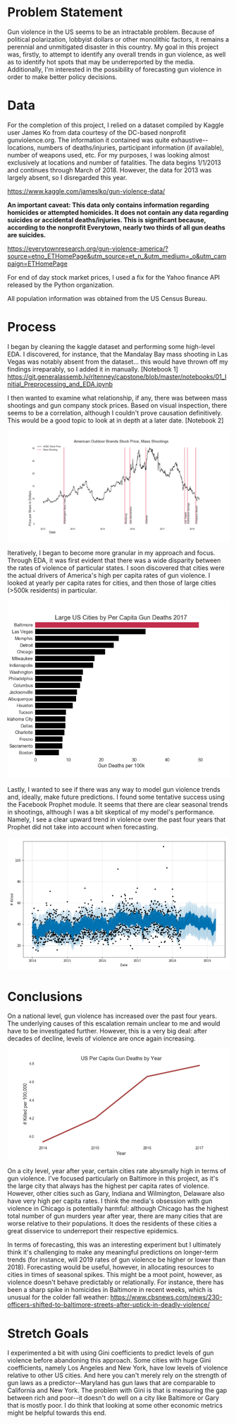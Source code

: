 # Problem Statement

Gun violence in the US seems to be an intractable problem. Because of political polarization, lobbyist dollars or other monolithic factors, it remains a perennial and unmitigated disaster in this country. My goal in this project was, firstly, to attempt to identify any overall trends in gun violence, as well as to identify hot spots that may be underreported by the media. Additionally, I'm interested in the possibility of forecasting gun violence in order to make better policy decisions.

# Data

For the completion of this project, I relied on a dataset compiled by Kaggle user James Ko from data courtesy of the DC-based nonprofit gunviolence.org. The information it contained was quite exhaustive--locations, numbers of deaths/injuries, participant information (if available), number of weapons used, etc. For my purposes, I was looking almost exclusively at locations and number of fatalities. The data begins 1/1/2013 and continues through March of 2018. However, the data for 2013 was largely absent, so I disregarded this year.

https://www.kaggle.com/jameslko/gun-violence-data/

**An important caveat: This data only contains information regarding homicides or attempted homicides. It does not contain any data regarding suicides or accidental deaths/injuries. This is significant because, according to the nonprofit Everytown, nearly two thirds of all gun deaths are suicides.**

https://everytownresearch.org/gun-violence-america/?source=etno_ETHomePage&utm_source=et_n_&utm_medium=_o&utm_campaign=ETHomePage

For end of day stock market prices, I used a fix for the Yahoo finance API released by the Python organization.

All population information was obtained from the US Census Bureau.

# Process

I began by cleaning the kaggle dataset and performing some high-level EDA. I discovered, for instance, that the Mandalay Bay mass shooting in Las Vegas was notably absent from the dataset... this would have thrown off my findings irreparably, so I added it in manually.
[Notebook 1]
https://git.generalassemb.ly/rltenney/capstone/blob/master/notebooks/01_Initial_Preprocessing_and_EDA.ipynb

I then wanted to examine what relationship, if any, there was between mass shootings and gun company stock prices. Based on visual inspection, there seems to be a correlation, although I couldn't prove causation definitively. This would be a good topic to look at in depth at a later date.
[Notebook 2] 

![](images/aobc_mass.png?raw=true)

Iteratively, I began to become more granular in my approach and focus. Through EDA, it was first evident that there was a wide disparity between the rates of violence of particular states. I soon discovered that cities were the actual drivers of America's high per capita rates of gun violence. I looked at yearly per capita rates for cities, and then those of large cities (>500k residents) in particular.

![](images/large_cities_2017.png?raw=true)

Lastly, I wanted to see if there was any way to model gun violence trends and, ideally, make future predictions. I found some tentative success using the Facebook Prophet module. It seems that there are clear seasonal trends in shootings, although I was a bit skeptical of my model's performance. Namely, I see a clear upward trend in violence over the past four years that Prophet did not take into account when forecasting.

![](images/gun_violence_forecast.png?raw=true)

# Conclusions

On a national level, gun violence has increased over the past four years. The underlying causes of this escalation remain unclear to me and would have to be investigated further. However, this is a very big deal: after decades of decline, levels of violence are once again increasing.

![](images/yearly_pc_gd.png?raw=true)

On a city level, year after year, certain cities rate abysmally high in terms of gun violence. I've focused particularly on Baltimore in this project, as it's the large city that always has the highest per capita rates of violence. However, other cities such as Gary, Indiana and Wilmington, Delaware also have very high per capita rates. I think the media's obsession with gun violence in Chicago is potentially harmful: although Chicago has the highest total number of gun murders year after year, there are many cities that are worse relative to their populations. It does the residents of these cities a great disservice to underreport their respective epidemics.

In terms of forecasting, this was an interesting experiment but I ultimately think it's challenging to make any meaningful predictions on longer-term trends (for instance, will 2019 rates of gun violence be higher or lower than 2018). Forecasting would be useful, however, in allocating resources to cities in times of seasonal spikes. This might be a moot point, however, as violence doesn't behave predictably or relationally. For instance, there has been a sharp spike in homicides in Baltimore in recent weeks, which is unusual for the colder fall weather: https://www.cbsnews.com/news/230-officers-shifted-to-baltimore-streets-after-uptick-in-deadly-violence/

# Stretch Goals

I experimented a bit with using Gini coefficients to predict levels of gun violence before abandoning this approach. Some cities with huge Gini coefficients, namely Los Angeles and New York, have low levels of violence relative to other US cities. And here you can't merely rely on the strength of gun laws as a predictor--Maryland has gun laws that are comparable to California and New York. The problem with Gini is that is measuring the gap between rich and poor--it doesn't do well on a city like Baltimore or Gary that is mostly poor. I do think that looking at some other economic metrics might be helpful towards this end.
